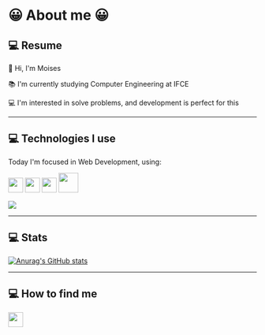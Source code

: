 <h1>😀 About me 😀</h1>


## :computer: Resume
 👋 Hi, I'm Moises

📚 I'm currently studying Computer Engineering at IFCE

💻 I'm interested in solve problems, and development is perfect for this

<hr/>

## :computer: Technologies I use
Today I'm focused in Web Development, using:

<img src = 'https://github.com/MarikIshtar007/MarikIshtar007/blob/master/images/html.svg' width='30'/> <img src = 'https://github.com/MarikIshtar007/MarikIshtar007/blob/master/images/css.svg' width='30'/> <img src = 'https://github.com/MarikIshtar007/MarikIshtar007/blob/master/images/js.svg' width='30'/> <img src = 'https://github.com/MarikIshtar007/MarikIshtar007/blob/master/images/php.svg' width='40'/>

<img src = "https://github-readme-stats.vercel.app/api/top-langs/?username=sousam02&layout=compact&theme=radical">

<hr/>

## :computer: Stats


[![Anurag's GitHub stats](https://github-readme-stats.vercel.app/api?username=sousam02&show_icons=true&theme=radical)](https://github.com/anuraghazra/github-readme-stats)

<hr/>

## :computer: How to find me
<a href="https://www.linkedin.com/in/mois%C3%A9s-sousa-3a505a1b9/"> <img src = 'https://w7.pngwing.com/pngs/93/587/png-transparent-linkedin-logo-linkedin-logo-computer-icons-business-symbol-linkedin-icon-miscellaneous-blue-angle-thumbnail.png' width='30'/> </a> 











